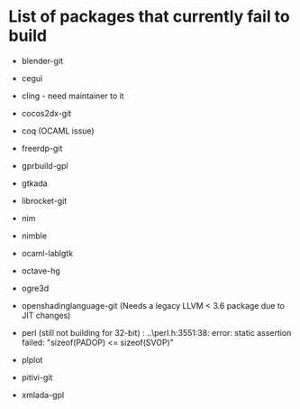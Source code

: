 List of packages that currently fail to build
=============================================

- blender-git

- cegui

- cling - need maintainer to it

- cocos2dx-git

- coq (OCAML issue)

- freerdp-git

- gprbuild-gpl

- gtkada

- librocket-git

- nim

- nimble

- ocaml-lablgtk

- octave-hg

- ogre3d

- openshadinglanguage-git (Needs a legacy LLVM < 3.6 package due to JIT changes)

- perl (still not building for 32-bit) : ..\perl.h:3551:38: error: static assertion failed: "sizeof(PADOP) <= sizeof(SVOP)"

- plplot

- pitivi-git

- xmlada-gpl
